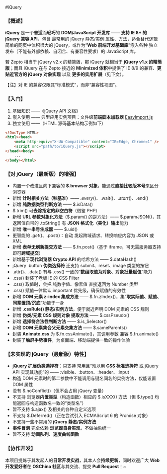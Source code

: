 #iQuery

### 【概述】

**iQuery** 是一个**普适**而**轻巧**的 **DOM/JavaScript 开发库** —— **支持 IE 8+ 的 jQuery 兼容 API**，包含 最常用的 jQuery 静态/实例 属性、方法，适合替代逻辑简单的网页中体积很大的 jQuery，或作为“**Web 前端开发基础库**”嵌入各种 独立发布（不能有外部依赖、自闭合、有兼容性要求）的 JavaScript 库。

若 Zepto 相当于 jQuery v2.x 的精简版，那 iQuery 就相当于 **jQuery v1.x 的精简版**；而且 iQuery 在与 Zepto 接近的 **Minimized 体积**中提供了 IE 8/9 的兼容、**更贴近官方的 jQuery 对象实现** 以及 **更多的实用扩展**（见下文）。

【注】对 IE 的兼容仅限其“标准模式”，而非“兼容性视图”。

### 【入门】

1. 基础知识 ——《[jQuery API 文档](http://www.jquery123.com/api/)》
2. 嵌入使用 —— 典型应用实例项目：文件级**前端脚本加载器** [EasyImport.js](http://git.oschina.net/Tech_Query/EasyImport.js)
3. 独立使用 ——（HTML 源码基本结构示例如下）

```html
<!DocType HTML>
<html><head>
    <meta http-equiv="X-UA-Compatible" content="IE=Edge, Chrome=1" />
    <script src="path/to/iQuery.js"></script>
</head><body>
    ...
</body></html>
```

### 【对 jQuery（最新版）的增强】
- 内置一个改进且向下兼容的 **$.browser 对象**，能通过**直接比较版本号**来区分浏览器
- 新增 **计时相关方法（秒基准）**—— $.every()、$.wait()、$.start()、$.end()
- 新增 **纯数据类型判断方法** —— $.isData()
- $.trim() 可**去除指定的非空白符**（借鉴 PHP）
- 新增 **URL 参数对象化方法**（$.param() 的逆方法）—— $.paramJSON()，其返回值自带的 .toString() 有 **JSON 格式化（美化）输出**能力
- 新增 **唯一串号生成器** —— $.uid()
- 更智能的 $.get()、$.post()：自动 发起跨域请求、转换响应内容为 JSON 或 XML
- 新增 **表单无刷新提交方法** —— $.fn.post()（基于 iframe，可无需服务器支持即可**跨域提交**）
- 新增基于**现代浏览器 Crypto API** 的哈希方法 —— $.dataHash()
- jQuery :button **伪类选择符** 还支持 submit、reset、image 类型的按钮
- .attr()、.data() 有与 .css() 一致的“**数组取值为对象、对象批量赋值**”能力
- .css() 封装了老版 IE 的 CSS Filter
- .css() 取值时，会把 纯数字值、像素值 直接返回为 Number 类型
- .css() 赋值一律默认 important 优先级，确保赋值的有效性
- 新增 **DOM 元素 z-index 集成方法** —— $.fn.zIndex()，集“**取实际值、赋值、同辈置顶/沉底**”功能于一身
- 新增 **.cssRule() 静态/实例方法**，便于就近声明 DOM 元素的 CSS 规则
- 新增 **伪类/元素 CSS 规则对象 提取方法** —— $.cssPseudo()
- 新增 **选择符合法性判断方法** —— $.is_Selector()
- 新增 **DOM 元素集合父元素交集方法** —— $.sameParents()
- 封装 **Animate.css** 为 $.fn.cssAnimate()，其调用参数 兼容 $.fn.animate()
- 封装了**触屏手势事件**，为桌面端、移动端提供一致的操作体验

### 【未实现的 jQuery（最新版）特性】
- **jQuery 扩展伪类选择符**：只支持 常用且“难以用 **CSS 标准选择符** 或 jQuery API 实现其功能”的 —— :visible、:button、:header、:input
- 构造 DOM 元素时的第二参数中不能调用与键名同名的实例方法，仅能设置 DOM 属性
- 没有 $.noConflict()（但不会占用 jQuery 变量）
- 不支持 浏览器**内置类型**（构造函数）相应的 $.isXXX() 方法（但 $.type() 均能返回与构造函数名一致的“类型名”）
- 暂不支持 $.ajax() 及相关的各种自定义选项
- 不支持 $.Deferred()（正在尝试引入 ECMAScript 6 的 Promise 对象）
- 不支持一些不常用的 **jQuery 静态/实例方法**
- **事件冒泡** 完全依赖 **浏览器自身实现**，不做抽象统一
- 暂不支持 **动画队列**、**速度曲线函数**

### 【协作开发】

本项目提炼于其发起人的**日常开发实战**，其本人会**持续更新**，同时欢迎广大 **Web 开发爱好者**在 **OSChina 社区**与其交流、提交 **Pull Request**！~